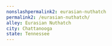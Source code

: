 ```yaml
---
﻿nonslashpermalink2: eurasian-nuthatch
permalink2: /eurasian-nuthatch/
alley: Eurasian Nuthatch
city: Chattanooga
state: Tennessee
---
```

